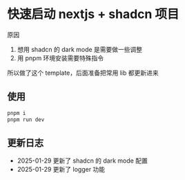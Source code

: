 # 快速启动 nextjs + shadcn 项目

原因

1. 想用 shadcn 的 dark mode 是需要做一些调整
2. 用 pnpm 环境安装需要特殊指令

所以做了这个 template，后面准备把常用 lib 都更新进来

## 使用

```bash
pnpm i
pnpm run dev
```

## 更新日志

- 2025-01-29 更新了 shadcn 的 dark mode 配置
- 2025-01-29 更新了 logger 功能
